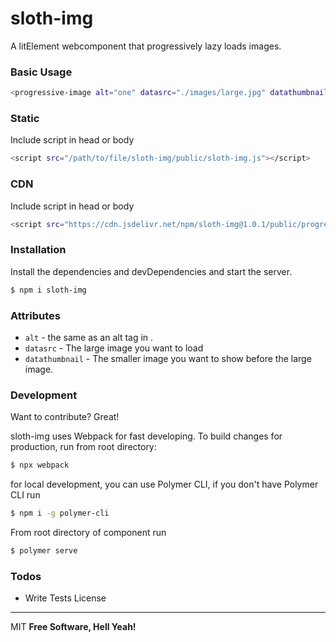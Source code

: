 # sloth-img

A litElement webcomponent that progressively lazy loads images.

### Basic Usage
```sh
<progressive-image alt="one" datasrc="./images/large.jpg" datathumbnail="./images/small.jpg"/></progressive-image>
```
### Static
Include script in head or body
```sh
<script src="/path/to/file/sloth-img/public/sloth-img.js"></script>
```
### CDN
Include script in head or body
```sh
<script src="https://cdn.jsdelivr.net/npm/sloth-img@1.0.1/public/progressive-image.js"></script>
```
### Installation
Install the dependencies and devDependencies and start the server.

```sh
$ npm i sloth-img
```

### Attributes
- `alt` - the same as an alt tag in <img>.
- `datasrc` - The large image you want to load
- `datathumbnail` - The smaller image you want to show before the large image. 

### Development
Want to contribute? Great!

sloth-img uses Webpack for fast developing.
To build changes for production, run from root directory:
```sh
$ npx webpack
```

for local development, you can use Polymer CLI, if you don't have Polymer CLI run
```sh
$ npm i -g polymer-cli
```
From root directory of component run 
```sh
$ polymer serve
```

### Todos

 - Write Tests
License
----

MIT
**Free Software, Hell Yeah!**

